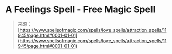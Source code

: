 <!--yml
category: 未分类
date: 2024-06-12 18:49:24
-->

# A Feelings Spell - Free Magic Spell

> 来源：[https://www.spellsofmagic.com/spells/love_spells/attraction_spells/11945/page.html#0001-01-01](https://www.spellsofmagic.com/spells/love_spells/attraction_spells/11945/page.html#0001-01-01)